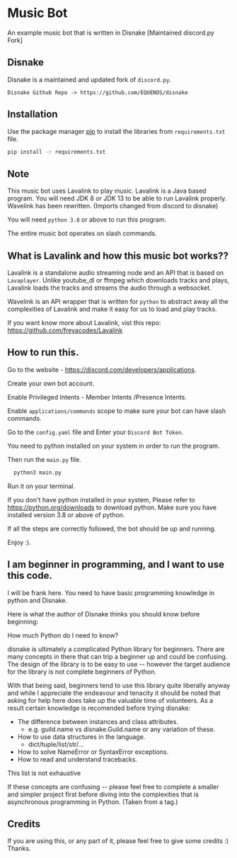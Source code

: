 # Music Bot

An example music bot that is written in Disnake [Maintained discord.py Fork] 

## Disnake 
Disnake is a maintained and updated fork of `discord.py`.
```
Disnake Github Repo -> https://github.com/EQUENOS/disnake
```

## Installation

Use the package manager [pip](https://pip.pypa.io/en/stable/) to install the libraries from ``requirements.txt`` file.

```bash
pip install -r requirements.txt
```

## Note
This music bot uses Lavalink to play music. Lavalink is a Java based program.
You will need JDK 8 or JDK 13 to be able to run Lavalink properly.
Wavelink has been rewritten. (Imports changed from discord to disnake)

You will need `python 3.8` or above to run this program.

The entire music bot operates on slash commands.

## What is Lavalink and how this music bot works??
Lavalink is a standalone audio streaming node and an API that is based on `Lavaplayer`. Unlike youtube_dl or ffmpeg which downloads tracks and plays, Lavalink loads the tracks and streams the audio
through a websocket. 

Wavelink is an API wrapper that is written for `python` to abstract away all the complexities of
Lavalink and make it easy for us to load and play tracks.

If you want know more about Lavalink, vist this repo:
https://github.com/freyacodes/Lavalink


## How to run this.
Go to the website - https://discord.com/developers/applications.

Create your own bot account.

Enable Privileged Intents - Member Intents /Presence Intents.

Enable ``applications/commands`` scope to make sure your bot can have slash commands.

Go to the ``config.yaml`` file and Enter your ``Discord Bot Token``.

You need to python installed on your system in order to run the program.

Then run the ``main.py`` file.

```bash
  python3 main.py
```

Run it on your terminal.

If you don't have python installed in your system, 
Please refer to https://python.org/downloads to download python.
Make sure you have installed version 3.8 or above of python.

If all the steps are correctly followed, the bot should be up and running.

Enjoy :).

## I am beginner in programming, and I want to use this code.
I will be frank here.
You need to have basic programming knowledge in python and Disnake.

Here is what the author of Disnake thinks you should know before beginning:


How much Python do I need to know?

disnake is ultimately a complicated Python library for beginners. There are many concepts in there that can trip a beginner up and could be confusing. The design of the library is to be easy to use -- however the target audience for the library is not complete beginners of Python.

With that being said, beginners tend to use this library quite liberally anyway and while I appreciate the endeavour and tenacity it should be noted that asking for help here does take up the valuable time of volunteers. As a result certain knowledge is recomended before trying disnake:

- The difference between instances and class attributes.
    - e.g. guild.name vs disnake.Guild.name or any variation of these.
- How to use data structures in the language.
    - dict/tuple/list/str/...
- How to solve NameError or SyntaxError exceptions.
- How to read and understand tracebacks.

This list is not exhaustive

 If these concepts are confusing -- please feel free to complete a smaller and simpler project first before diving into the complexities that is asynchronous programming in Python.
 (Taken from a tag.)


## Credits
If you are using this, or any part of it, please feel free to give some credits :)
Thanks.